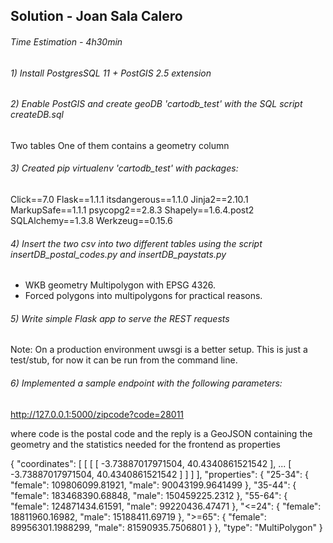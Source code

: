 ## Solution - Joan Sala Calero
###### Time Estimation - 4h30min

###### 1) Install PostgresSQL 11 + PostGIS 2.5 extension

###### 2) Enable PostGIS and create geoDB 'cartodb_test' with the SQL script createDB.sql 
Two tables
One of them contains a geometry column

###### 3) Created pip virtualenv 'cartodb_test' with packages:

Click==7.0
Flask==1.1.1
itsdangerous==1.1.0
Jinja2==2.10.1
MarkupSafe==1.1.1
psycopg2==2.8.3
Shapely==1.6.4.post2
SQLAlchemy==1.3.8
Werkzeug==0.15.6

###### 4) Insert the two csv into two different tables using the script insertDB_postal_codes.py and insertDB_paystats.py
- WKB geometry Multipolygon with EPSG 4326.
- Forced polygons into multipolygons for practical reasons.

###### 5) Write simple Flask app to serve the REST requests
Note: On a production environment uwsgi is a better setup. 
This is just a test/stub, for now it can be run from the command line.

###### 6) Implemented a sample endpoint with the following parameters:
http://127.0.0.1:5000/zipcode?code=28011

where code is the postal code and the reply is a GeoJSON containing the geometry and the statistics needed for the frontend as properties

{
  "coordinates": [
    [
      [
        [
          -3.73887017971504, 
          40.4340861521542
        ], 
        ...
        [
          -3.73887017971504, 
          40.4340861521542
        ]
      ]
    ]
  ], 
  "properties": {
    "25-34": {
      "female": 109806099.81921, 
      "male": 90043199.9641499
    }, 
    "35-44": {
      "female": 183468390.68848, 
      "male": 150459225.2312
    }, 
    "55-64": {
      "female": 124871434.61591, 
      "male": 99220436.47471
    }, 
    "<=24": {
      "female": 18811960.16982, 
      "male": 15188411.69719
    }, 
    ">=65": {
      "female": 89956301.1988299, 
      "male": 81590935.7506801
    }
  }, 
  "type": "MultiPolygon"
}
